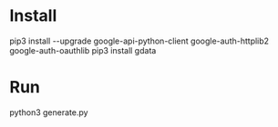 # Install
pip3 install --upgrade google-api-python-client google-auth-httplib2 google-auth-oauthlib
pip3 install gdata

# Run
python3 generate.py
